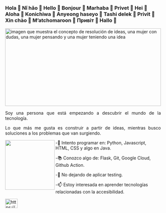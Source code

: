 ### Hola 👋 Nǐ hǎo 👋 Hello 👋 Bonjour 👋 Marhaba 👋 Privet 👋 Hei 👋 Aloha 👋 Konichiwa 👋 Anyeong haseyo 👋 Tashi delek 👋 Privit 👋 Xin chào 👋 M’atchomaroon 👋 Привіт 👋 Hallo 👋 

<img width="100%" height="250" src="https://img.freepik.com/vector-premium/concepto-resolucion-problemas-mujer-piensa-resuelve-problema-signo-interrogacion-bombilla-luminosa-como-simbolos-aparicion-idea-creativa_501173-53.jpg" alt="imagen que muestra el concepto de resolución de ideas, una mujer con dudas, una mujer pensando y una mujer teniendo una idea" />

<p align="justify"> Soy una persona que está empezando a descubrir el mundo de la tecnología. </p>
<p align="justify"> Lo que más me gusta es construir a partir de ideas, mientras busco soluciones a los problemas que van surgiendo.</p>
</p>

<img align="left" width="160" height="160" src="https://user-images.githubusercontent.com/107017946/218183956-34c0c191-c783-4eca-878e-a229ae75ac2c.png">
<p>-🔭 Intento programar en: Python, Javascript, HTML, CSS y algo en Java.</p>
<p>-📚 Conozco algo de: Flask, Git, Google Cloud, Github Action.</p>
<p>-👯 No dejando de aplicar testing.</p>
<p>-📫 Estoy interesada en aprender tecnologías relacionadas con la accesibilidad.</p>

<p>
<a href="https://www.linkedin.com/in/monicamrdam/" target="_blank"><img align="center" src="https://raw.githubusercontent.com/rahuldkjain/github-profile-readme-generator/master/src/images/icons/Social/linked-in-alt.svg" alt="https://www.linkedin.com/in/monicamrdam/" height="30" width="40" /></a></p>
